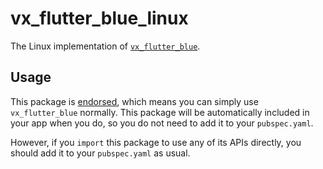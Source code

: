 # vx_flutter_blue_linux

The Linux implementation of [`vx_flutter_blue`][1].

## Usage

This package is [endorsed][2], which means you can simply use `vx_flutter_blue`
normally. This package will be automatically included in your app when you do,
so you do not need to add it to your `pubspec.yaml`.

However, if you `import` this package to use any of its APIs directly, you
should add it to your `pubspec.yaml` as usual.

[1]: https://pub.dev/packages/vx_flutter_blue
[2]: https://flutter.dev/to/endorsed-federated-plugin
